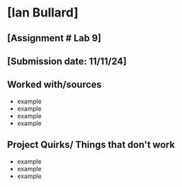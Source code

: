 # [Ian Bullard]
## [Assignment # Lab 9]
## [Submission date: 11/11/24]
## Worked with/sources 
* example
* example
* example
* example
## Project Quirks/ Things that don't work
* example
* example
* example